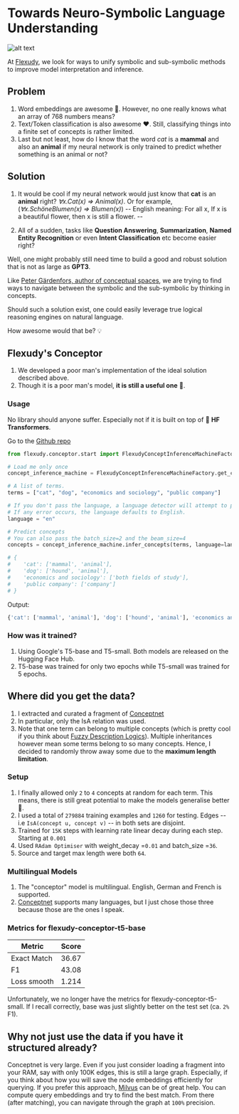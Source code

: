 # Towards Neuro-Symbolic Language Understanding

![alt text](https://www.flexudy.com/wp-content/uploads/2021/09/conceptor.png "Flexudy's conceptor")

At [Flexudy](https://flexudy.com), we look for ways to unify symbolic and sub-symbolic methods to improve model interpretation and inference.

## Problem

1. Word embeddings are awesome 🚀. However, no one really knows what an array of 768 numbers means?
2. Text/Token classification is also awesome ❤️‍. Still, classifying things into a finite set of concepts is rather limited.
3. Last but not least, how do I know that the word *cat* is a **mammal** and also an **animal** if my neural network is only trained to predict whether something is an animal or not?

## Solution

1. It would be cool if my neural network would just know that **cat** is an **animal** right? *∀x.Cat(x) ⇒ Animal(x)*.
Or for example, (*∀x.SchöneBlumen(x) ⇒ Blumen(x)*) -- English meaning: For all x, If x is a beautiful flower, then x is still a flower. --

2. All of a sudden, tasks like **Question Answering**, **Summarization**, **Named Entity Recognition** or even **Intent Classification** etc become easier right?

Well, one might probably still need time to build a good and robust solution that is not as large as **GPT3**.

Like [Peter Gärdenfors, author of conceptual spaces](https://www.goodreads.com/book/show/1877443.Conceptual_Spaces), we are trying to find ways to navigate between the symbolic and the sub-symbolic by thinking in concepts.

Should such a solution exist, one could easily leverage true logical reasoning engines on natural language.

How awesome would that be? 💡

## Flexudy's Conceptor

1. We developed a poor man's implementation of the ideal solution described above.
2. Though it is a poor man's model, **it is still a useful one** 🤗.

### Usage

No library should anyone suffer. Especially not if it is built on top of 🤗 **HF Transformers**.


Go to the [Github repo](https://github.com/flexudy/natural-language-logic)


```python
from flexudy.conceptor.start import FlexudyConceptInferenceMachineFactory

# Load me only once
concept_inference_machine = FlexudyConceptInferenceMachineFactory.get_concept_inference_machine()

# A list of terms.
terms = ["cat", "dog", "economics and sociology", "public company"]

# If you don't pass the language, a language detector will attempt to predict it for you
# If any error occurs, the language defaults to English.
language = "en"

# Predict concepts
# You can also pass the batch_size=2 and the beam_size=4
concepts = concept_inference_machine.infer_concepts(terms, language=language)

# {
#    'cat': ['mammal', 'animal'], 
#    'dog': ['hound', 'animal'], 
#    'economics and sociology': ['both fields of study'], 
#    'public company': ['company']
# }

```

Output:

```python
{'cat': ['mammal', 'animal'], 'dog': ['hound', 'animal'], 'economics and sociology': ['both fields of study'], 'public company': ['company']}
```

### How was it trained?

1. Using Google's T5-base and T5-small. Both models are released on the Hugging Face Hub.
2. T5-base was trained for only two epochs while T5-small was trained for 5 epochs.

## Where did you get the data?

1. I extracted and curated a fragment of [Conceptnet](https://conceptnet.io/)
2. In particular, only the IsA relation was used.
3. Note that one term can belong to multiple concepts (which is pretty cool if you think about [Fuzzy Description Logics](https://lat.inf.tu-dresden.de/~stefborg/Talks/QuantLAWorkshop2013.pdf)).
Multiple inheritances however mean some terms belong to so many concepts. Hence, I decided to randomly throw away some due to the **maximum length limitation**.

### Setup
1. I finally allowed only `2` to `4` concepts at random for each term. This means, there is still great potential to make the models generalise better 🚀.
3. I used a total of `279884` training examples and `1260` for testing. Edges -- i.e `IsA(concept u, concept v)` -- in both sets are disjoint.
4. Trained for `15K` steps with learning rate linear decay during each step. Starting at `0.001`
5. Used `RAdam Optimiser` with weight_decay =`0.01` and batch_size =`36`.
6. Source and target max length were both `64`.

### Multilingual Models

1. The "conceptor" model is multilingual. English, German and French is supported.
2. [Conceptnet](https://conceptnet.io/) supports many languages, but I just chose those three because those are the ones I speak.

### Metrics for flexudy-conceptor-t5-base

| Metric        |         Score |
| ------------- |:-------------:|
| Exact Match   | 36.67         |
| F1            | 43.08         |
| Loss smooth   | 1.214         |

Unfortunately, we no longer have the metrics for flexudy-conceptor-t5-small. If I recall correctly, base was just slightly better on the test set (ca. `2%` F1).

## Why not just use the data if you have it structured already?

Conceptnet is very large. Even if you just consider loading a fragment into your RAM, say with only 100K edges, this is still a large graph.
Especially, if you think about how you will save the node embeddings efficiently for querying.
If you prefer this approach, [Milvus](https://github.com/milvus-io/pymilvus) can be of great help.
You can compute query embeddings and try to find the best match. From there (after matching), you can navigate through the graph at `100%` precision.
